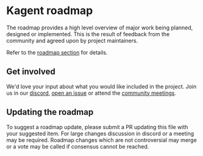 # Kagent roadmap

The roadmap provides a high level overview of major work being planned, designed or implemented. This is the result of feedback from the community and agreed upon by project maintainers. 

Refer to the [roadmap section](https://github.com/kagent-dev/kagent/?tab=readme-ov-file#roadmap) for details.

## Get involved

We'd love your input about what you would like included in the project. Join us in our [discord](https://discord.com/invite/Fu3k65f2k3), [open an issue](https://github.com/kagent-dev/community/issues/new) or attend the [community meetings](README.md#community-meetings).
## Updating the roadmap

To suggest a roadmap update, please submit a PR updating this file with your suggested item. For large changes discussion in discord or a meeting may be required. Roadmap changes which are not controversial may merge or a vote may be called if consensus cannot be reached.
